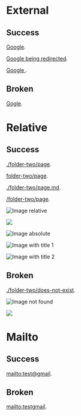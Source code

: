 # External

## Success

[Google](https://www.google.fr/).

[Google being redirected](https://google.fr/).

<a href="https://www.google.com"> Google </a>.

## Broken

[Gogle](https://www.gogle.fr/).

# Relative

## Success

<!-- This not works in Docsify mode, but it has to in custom mode. -->
<!-- Relative link paths should be considered as absolute paths and auto-completed by "content" when necessary -->

[./folder-two/page](./folder-two/page).

[folder-two/page](folder-two/page).

[./folder-two/page.md](./folder-two/page.md).

[/folder-two/page](/folder-two/page).

![Image relative](content/folder-one/images/image.jpg)

<img src="content/folder-one/images/image.jpg"/>

![Image absolute](/content/folder-one/images/image.jpg)

![Image with title 1](/content/folder-one/images/image.jpg "Image 1")

![Image with title 2](/content/folder-one/images/image.jpg 'Image 2')

## Broken

[./folder-two/does-not-exist](./folder-two/does-not-exist).

![Image not found](content/folder-one/images/imageNotFound.jpg)

<img src="content/folder-one/images/imageNotFound.jpg"/>

# Mailto

## Success

[mailto:test@gmail](mailto:test@gmail).

## Broken

[mailto:testgmail](mailto:testgmail).
